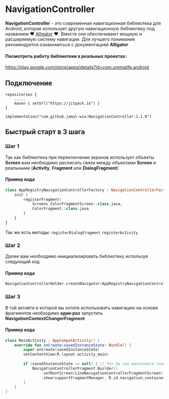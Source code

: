 # **NavigationController**

**NavigationController** - это современная навигационная библиотека для Android, которая использует
другую навигационную библиотеку под названием ❤ [Alligator](https://github.com/aartikov/Alligator)
❤. Вместе они обеспечивают мощную и расширяемую систему навигации. Для лучшего понимания
рекомендуется ознакомиться с документацией **Alligator**

#### Посмотреть работу библиотеки в реальных проектах:

https://play.google.com/store/apps/details?id=com.ummalife.android

## **Подключение**

``` Gradle
repositories {
    .....
    maven { setUrl("https://jitpack.io") }
}
```

``` Gradle
implementation("com.github.jamal-wia:NavigationController:1.1.0")
```

## **Быстрый старт в 3 шага**

### Шаг 1

Так как библиотека при переключении экранов использует объекты **Screen** вам необходимо расписать
связи между объектами **Screen** и реальными (**Activity**, **Fragment** или **DialogFragment**)

#### Пример кода

``` Kotlin
class AppRegistryNavigationControllerFactory : NavigationControllerFactory() {
    init {
        registerFragment(
            Screens.ColorFragmentScreen::class.java,
            ColorFragment::class.java
        )
    }
}
```
Так же есть методы: `registerDialogFragment` `registerActivity`

### Шаг 2

Далее вам необходимо инициализировать библиотеку используя следующий код

#### Пример кода

``` Kotlin
NavigationControllerHolder.createNavigator(AppRegistryNavigationControllerFactory())
```

### Шаг 3

В той активти в которой вы хотите использовать навигацию на основе фрагментов необходимо
**один раз** запустить **NavigationContextChangerFragment**

#### Пример кода

``` Kotlin
class MainActivity : AppCompatActivity() {
    override fun onCreate(savedInstanceState: Bundle?) {
        super.onCreate(savedInstanceState)
        setContentView(R.layout.activity_main)
        
        if (savedInstanceState == null) { // Что бы код выполнился только один раз
            NavigationControllerFragment.Builder()
                .setRootScreen(LineNavigationControllerFragmentScreen())
                .show(supportFragmentManager, R.id.navigation_container) //  R.id.navigation_container - Предстовляет из себя FragmentContainerView в layout/activity_main.xml
        }
    }
}
```


